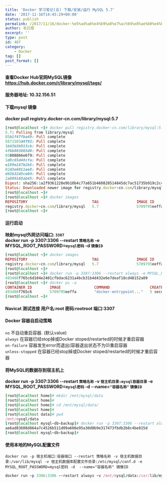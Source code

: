 ```yaml
---
title: 'Docker 学习笔记(五) 下载/安装/运行 MySQL 5.7'
date: '2017-11-16T14:45:29+00:00'
status: publish
permalink: /2017/11/16/docker-%e5%ad%a6%e4%b9%a0%e7%ac%94%e8%ae%b0%e4%ba%94-%e4%b8%8b%e8%bd%bd%e5%ae%89%e8%a3%85%e8%bf%90%e8%a1%8c-mysql-5-7
author: 毛巳煜
excerpt: ''
type: post
id: 407
category:
    - Docker
tag: []
post_format: []
---
```

#### 查看Docker Hub官网MySQL镜像 https://hub.docker.com/r/library/mysql/tags/

#### 服务器地址: 10.32.156.51

#### 下载mysql 镜像

**docker pull registry.docker-cn.com/library/mysql:5.7**

```ruby
[root@localhost ~]# docker pull registry.docker-cn.com/library/mysql:5.7
5.7: Pulling from library/mysql
85b1f47fba49: Pull complete
5671503d4f93: Pull complete
3b43b3b913cb: Pull complete
4fbb803665d0: Pull complete
05808866e6f9: Pull complete
1d8c65d48cfa: Pull complete
e189e187b2b5: Pull complete
02d3e6011ee8: Pull complete
d43b32d5ce04: Pull complete
2a809168ab45: Pull complete
Digest: sha256:1a2f9361228e9b10b4c77a651b460828514845dc7ac51735b919c2c4aec864b7
Status: Downloaded newer image for registry.docker-cn.com/library/mysql:5.7
[root@localhost ~]#
[root@localhost ~]# docker images
REPOSITORY                             TAG                 IMAGE ID            CREATED             SIZE
registry.docker-cn.com/library/mysql   5.7                 5709795eeffa        10 days ago         408MB
[root@localhost ~]#

```

#### 运行启动

**映射mysql外网访问端口: `3307`**  
**docker run -p 3307:3306 --restart `策略名称` -e MYSQL\_ROOT\_PASSWORD=`mysql密码` -d `镜像ID`**

```ruby
[root@localhost ~]# docker images
REPOSITORY                             TAG                 IMAGE ID            CREATED             SIZE
registry.docker-cn.com/library/mysql   5.7                 5709795eeffa        10 days ago         408MB
[root@localhost ~]#
[root@localhost ~]# docker run -p 3307:3306 --restart always -e MYSQL_ROOT_PASSWORD=rootroot -d 5709795eeffa
493408f765c6d104e2401cfbdac6231a4bcb31b4d432e6e7deaf18cd48152a09
[root@localhost ~]# docker ps -a
CONTAINER ID        IMAGE               COMMAND                  CREATED             STATUS              PORTS                    NAMES
493408f765c6        5709795eeffa        "docker-entrypoint..."   5 seconds ago       Up 5 seconds        0.0.0.0:3307->3306/tcp   distracted_kare
[root@localhost ~]#

```

#### Navicat 测试连接 用户名:root 密码:rootroot 端口:3307

#### Docker 容器自启动策略

`no` 不自动重启容器. (默认value)  
`always` 在容器已经stop掉或Docker stoped/restarted的时候才重启容器  
`on-failure` 容器发生error而退出(容器退出状态不为0)重启容器  
`unless-stopped` 在容器已经stop掉或Docker stoped/restarted的时候才重启容器

#### 将MySQL的数据存到宿主机上

**docker run -p 3307:3306 --restart `策略名称` -v `宿主机目录:mysql容器目录` -e MYSQL\_ROOT\_PASSWORD=`mysql密码` -d --name=`"容器名称"` `镜像ID`**

```ruby
[root@localhost home]# mkdir /mnt/mysql/data
[root@localhost home]#
[root@localhost home]# cd /mnt/mysql/data/
[root@localhost home]#
[root@localhost data]# pwd
/mnt/mysql/data
[root@localhost mysql-db-backup]# docker run -p 3307:3306 --restart always -v /mnt/mysql/data:/var/lib/mysql -e MYSQL_ROOT_PASSWORD=rootroot -d --name="my-mysql-db" 5709795eeffa
ae6ad83608d864a7c4526b511d09a606e95a30d0b9e317473fbdb2b8c4be815d
[root@localhost mysql-db-backup]#

```

#### 使用本地的MySQL配置文件

`docker run -p 宿主机端口:容器端口 --restart 策略名称 -v 宿主机数据目录:/var/lib/mysql -v 宿主机数据库配置文件目录:/etc/mysql/conf.d -e MYSQL_ROOT_PASSWORD=mysql密码 -d  --name="容器名称" 镜像ID`

```ruby
docker run -p 3306:3306 --restart always -v /mnt/mysql/data:/var/lib/mysql -v /mnt/mysql/conf.d:/etc/mysql/connf.d -e MYSQL_ROOT_PASSWORD=shared-server-pwd -d --name="my-mysql-db" 563a026a1511

```